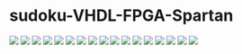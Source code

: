 # sudoku-VHDL-FPGA-Spartan

<img src = "https://i.imgur.com/egVHRIB.png">
<img src = "https://i.imgur.com/yNiqkpY.png">
<img src = "https://i.imgur.com/JBmaV2O.png">
<img src = "https://i.imgur.com/IMYBn8w.png">
<img src = "https://i.imgur.com/i5j4oL5.png">
<img src = "https://i.imgur.com/3zjw754.png">
<img src = "https://i.imgur.com/oAQUwIV.png">
<img src = "https://i.imgur.com/bxvfPxw.png">
<img src = "https://i.imgur.com/hf566BH.png">
<img src = "https://i.imgur.com/zNjJzLf.png">
<img src = "https://i.imgur.com/nzLBe7y.png">
<img src = "https://i.imgur.com/QQqD4uc.png">
<img src = "https://i.imgur.com/fTtG4Si.png">
<img src = "https://i.imgur.com/uejVMz3.png">
<img src = "https://i.imgur.com/uwgHfXz.png">
<img src = "https://i.imgur.com/Ffrt40X.png">
<img src = "https://i.imgur.com/pWEGWWo.png">
